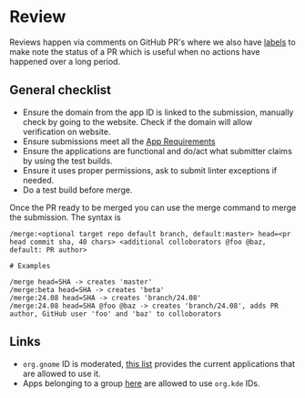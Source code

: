# Review

Reviews happen via comments on GitHub PR's where we also have
[labels](https://github.com/flathub/flathub/labels) to make note the
status of a PR which is useful when no actions have happened over a
long period.

## General checklist

- Ensure the domain from the app ID is linked to the submission,
  manually check by going to the website. Check if the domain will allow
  verification on website.
- Ensure submissions meet all the [App Requirements](/docs/for-app-authors/requirements)
- Ensure the applications are functional and do/act what submitter
  claims by using the test builds.
- Ensure it uses proper permissions, ask to submit linter exceptions
  if needed.
- Do a test build before merge.

Once the PR ready to be merged you can use the merge command to merge
the submission. The syntax is

```
/merge:<optional target repo default branch, default:master> head=<pr head commit sha, 40 chars> <additional colloborators @foo @baz, default: PR author>

# Examples

/merge head=SHA -> creates 'master'
/merge:beta head=SHA -> creates 'beta'
/merge:24.08 head=SHA -> creates 'branch/24.08'
/merge:24.08 head=SHA @foo @baz -> creates 'branch/24.08', adds PR author, GitHub user 'foo' and 'baz' to colloborators
```

## Links

- `org.gnome` ID is moderated, [this list](https://gitlab.gnome.org/Teams/Releng/AppOrganization/-/blob/main/data/registered-app-ids.yml)
   provides the current applications that are allowed to use it.
- Apps belonging to a group [here](https://invent.kde.org/explore/groups?page=1)
  are allowed to use `org.kde` IDs.
